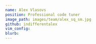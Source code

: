 ```yaml
---
name: Alex Vlasovs
position: Professional code tuner
image_path: images/team/alex_sq_sm.jpg
github: indifferentalex
vim_config:
blurb:
---
```

